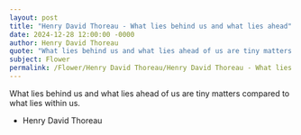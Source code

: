 ```yaml
---
layout: post
title: "Henry David Thoreau - What lies behind us and what lies ahead"
date: 2024-12-28 12:00:00 -0000
author: Henry David Thoreau
quote: "What lies behind us and what lies ahead of us are tiny matters compared to what lies within us."
subject: Flower
permalink: /Flower/Henry David Thoreau/Henry David Thoreau - What lies behind us and what lies ahead
---
```


What lies behind us and what lies ahead of us are tiny matters compared to what lies within us.

- Henry David Thoreau

